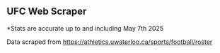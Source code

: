 ## UFC Web Scraper


*Stats are accurate up to and including May 7th 2025

Data scraped from https://athletics.uwaterloo.ca/sports/football/roster
